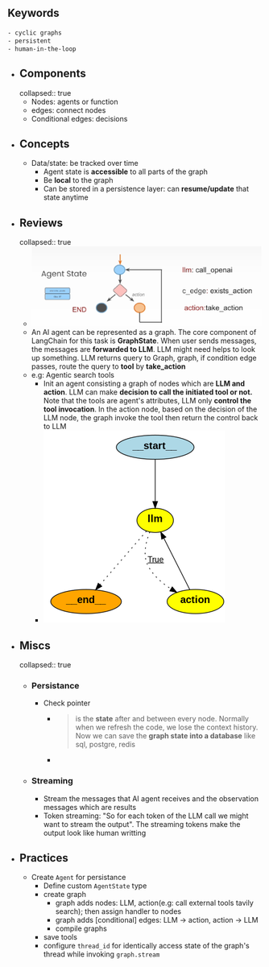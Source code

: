 ## Keywords
	- cyclic graphs
	- persistent
	- human-in-the-loop
- ## Components
  collapsed:: true
	- Nodes: agents or function
	- edges: connect nodes
	- Conditional edges: decisions
- ## Concepts
	- Data/state: be tracked over time
		- Agent state is **accessible** to all parts of the graph
		- Be **local** to the graph
		- Can be stored in a persistence layer: can **resume/update** that state anytime
- ## Reviews
  collapsed:: true
	- ![image.png](../assets/image_1737301254789_0.png)
	- An AI agent can be represented as a graph. The core component of LangChain for this task is **GraphState**. When user sends messages, the messages are **forwarded to LLM**. LLM might need helps to look up something. LLM returns query to Graph, graph, if condition edge passes, route the query to **tool** by **take_action**
	- e.g: Agentic search tools
		- Init an agent consisting a graph of nodes which are **LLM and action**. LLM can make **decision to call the initiated tool or not.** Note that the tools are agent's attributes, LLM only **control the tool invocation**. In the action node, based on the decision of the LLM node, the graph invoke the tool then return the control back to LLM
		- ![image.png](../assets/image_1738597478708_0.png)
- ## Miscs
  collapsed:: true
	- ### Persistance
		- Check pointer
			- >is the **state** after and between every node. Normally when we refresh the code, we lose the context history. Now we can save the **graph state into a database** like sql, postgre, redis
			-
	- ### Streaming
		- Stream the messages that AI agent receives and the observation messages which are results
		- Token streaming: "So for each token of the LLM call we might want to stream the output". The streaming tokens make the output look like human writting
- ## Practices
	- Create `Agent` for persistance
		- Define custom `AgentState` type
		- create graph
			- graph adds nodes: LLM, action(e.g: call external tools tavily search); then assign handler to nodes
			- graph adds [conditional] edges: LLM -> action, action -> LLM
			- compile graphs
		- save tools
		- configure `thread_id` for identically access state of the graph's thread while invoking `graph.stream`